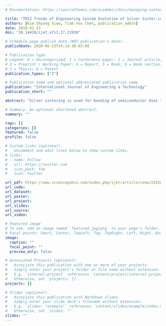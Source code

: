 ```yaml
---
# Documentation: https://sourcethemes.com/academic/docs/managing-content/

title: "TRIZ Trends of Engineering System Evolution of Silver Sinter-ing Tools Used to Produce Power Module in Hybrids and Electric Vehicles"
authors: [Kim Shyong Siow, Tiam Foo Chen, publication_admin]
date: 2018-01-23
doi: "10.14419/ijet.v7i3.17.21918"

# Schedule page publish date (NOT publication's date).
publishDate: 2020-06-23T14:14:30-03:00

# Publication type.
# Legend: 0 = Uncategorized; 1 = Conference paper; 2 = Journal article;
# 3 = Preprint / Working Paper; 4 = Report; 5 = Book; 6 = Book section;
# 7 = Thesis; 8 = Patent
publication_types: ["2"]

# Publication name and optional abbreviated publication name.
publication: "International Journal of Engineering & Technology"
publication_short: ""

abstract: "Silver sintering is used for bonding of semiconductor dies to the substrate as part of a power module/device packaging. Power-module consisting inverters and converters are used to manage the electric drive systems in the hybrids and electric vehicles (HEVs).  Many pressure-sintering tools and processes have been patented to produce reliable sintered silver joints for these power applications, and those invented by Siemens, Infineon Technologies, Danfoss, and Valtion (VTT) are analyzed based on the Theory of Inventive Problem Solving (TRIZ) framework. The level of inventiveness for each patent is evaluated, and respective function analysis is conducted to understand the interactions of the components in each sintering tool. This paper is expected to be useful to engineers who are interested in understanding the evolutionary patterns of a technical system especially silver sintering tools."

# Summary. An optional shortened abstract.
summary: ""

tags: []
categories: []
featured: false
profile: false

# Custom links (optional).
#   Uncomment and edit lines below to show custom links.
# links:
# - name: Follow
#   url: https://twitter.com
#   icon_pack: fab
#   icon: twitter

url_pdf: https://www.sciencepubco.com/index.php/ijet/article/view/21918/10594
url_code:
url_dataset:
url_poster:
url_project:
url_slides:
url_source:
url_video:

# Featured image
# To use, add an image named `featured.jpg/png` to your page's folder.
# Focal points: Smart, Center, TopLeft, Top, TopRight, Left, Right, BottomLeft, Bottom, BottomRight.
image:
  caption: ""
  focal_point: ""
  preview_only: false

# Associated Projects (optional).
#   Associate this publication with one or more of your projects.
#   Simply enter your project's folder or file name without extension.
#   E.g. `internal-project` references `content/project/internal-project/index.md`.
#   Otherwise, set `projects: []`.
projects: []

# Slides (optional).
#   Associate this publication with Markdown slides.
#   Simply enter your slide deck's filename without extension.
#   E.g. `slides: "example"` references `content/slides/example/index.md`.
#   Otherwise, set `slides: ""`.
slides: ""
---
```

